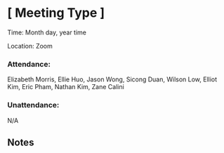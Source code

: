 # [ Meeting Type ]
Time: Month day, year time

Location: Zoom

### Attendance:

Elizabeth Morris, Ellie Huo, Jason Wong, Sicong Duan, Wilson Low, Elliot Kim, Eric Pham, Nathan Kim, Zane Calini

### Unattendance:
N/A

## Notes

